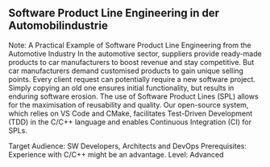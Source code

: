 ## Software Product Line Engineering in der Automobilindustrie

Note:
A Practical Example of Software Product Line Engineering from the Automotive Industry
In the automotive sector, suppliers provide ready-made products to car manufacturers to boost revenue and stay competitive. But car manufacturers demand customised products to gain unique selling points. Every client request can potentially require a new software project. Simply copying an old one ensures initial functionality, but results in enduring software erosion. The use of Software Product Lines (SPL) allows for the maximisation of reusability and quality. Our open-source system, which relies on VS Code and CMake, facilitates Test-Driven Development (TDD) in the C/C++ language and enables Continuous Integration (CI) for SPLs.

Target Audience: SW Developers, Architects and DevOps
Prerequisites: Experience with C/C++ might be an advantage.
Level: Advanced
